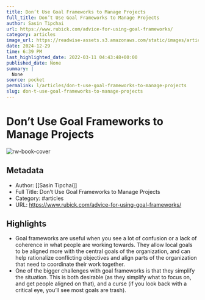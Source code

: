 ```yaml
---
title: Don’t Use Goal Frameworks to Manage Projects
full_title: Don’t Use Goal Frameworks to Manage Projects
author: Sasin Tipchai
url: https://www.rubick.com/advice-for-using-goal-frameworks/
category: articles
image_url: https://readwise-assets.s3.amazonaws.com/static/images/article2.74d541386bbf.png
date: 2024-12-29
time: 6:39 PM
last_highlighted_date: 2022-03-11 04:43:48+00:00
published_date: None
summary: |
  None
source: pocket
permalink: l/articles/don-t-use-goal-frameworks-to-manage-projects
slug: don-t-use-goal-frameworks-to-manage-projects
---
```

# Don’t Use Goal Frameworks to Manage Projects

![rw-book-cover](https://readwise-assets.s3.amazonaws.com/static/images/article2.74d541386bbf.png)

## Metadata
- Author: [[Sasin Tipchai]]
- Full Title: Don’t Use Goal Frameworks to Manage Projects
- Category: #articles
- URL: https://www.rubick.com/advice-for-using-goal-frameworks/

## Highlights
- Goal frameworks are useful when you see a lot of confusion or a lack of coherence in what people are working towards. They allow local goals to be aligned more with the central goals of the organization, and can help rationalize conflicting objectives and align parts of the organization that need to coordinate their work together.
- One of the bigger challenges with goal frameworks is that they simplify the situation. This is both desirable (as they simplify what to focus on, and get people aligned on that), and a curse (if you look back with a critical eye, you’ll see most goals are trash).


